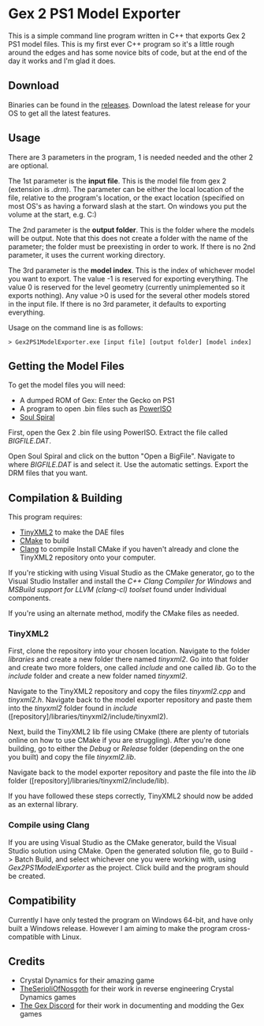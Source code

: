 # Gex 2 PS1 Model Exporter
This is a simple command line program written in C++ that exports Gex 2 PS1 model files. This is my first ever C++ program so it's a little rough around the edges and has some novice bits of code, but at the end of the day it works and I'm glad it does.

## Download
Binaries can be found in the [releases](https://github.com/Roboguy420/Gex2PS1ModelExporter/releases). Download the latest release for your OS to get all the latest features.

## Usage
There are 3 parameters in the program, 1 is needed needed and the other 2 are optional.

The 1st parameter is the **input file**. This is the model file from gex 2 (extension is _.drm_). The parameter can be either the local location of the file, relative to the program's location, or the exact location (specified on most OS's as having a forward slash at the start. On windows you put the volume at the start, e.g. C:\)

The 2nd parameter is the **output folder**. This is the folder where the models will be output. Note that this does not create a folder with the name of the parameter; the folder must be preexisting in order to work. If there is no 2nd parameter, it uses the current working directory.

The 3rd parameter is the **model index**. This is the index of whichever model you want to export. The value -1 is reserved for exporting everything. The value 0 is reserved for the level geometry (currently unimplemented so it exports nothing). Any value >0 is used for the several other models stored in the input file. If there is no 3rd parameter, it defaults to exporting everything.

Usage on the command line is as follows:
```
> Gex2PS1ModelExporter.exe [input file] [output folder] [model index]
```

## Getting the Model Files
To get the model files you will need:
* A dumped ROM of Gex: Enter the Gecko on PS1
* A program to open .bin files such as [PowerISO](https://www.poweriso.com)
* [Soul Spiral](https://github.com/TheSerioliOfNosgoth/SoulSpiral-Official)

First, open the Gex 2 .bin file using PowerISO. Extract the file called _BIGFILE.DAT_.

Open Soul Spiral and click on the button "Open a BigFile". Navigate to where _BIGFILE.DAT_ is and select it. Use the automatic settings. Export the DRM files that you want.

## Compilation & Building
This program requires:
* [TinyXML2](https://github.com/leethomason/tinyxml2) to make the DAE files
* [CMake](https://cmake.org) to build
* [Clang](https://clang.llvm.org) to compile
Install CMake if you haven't already and clone the TinyXML2 repository onto your computer.

If you're sticking with using Visual Studio as the CMake generator, go to the Visual Studio Installer and install the _C++ Clang Compiler for Windows_ and _MSBuild support for LLVM (clang-cl) toolset_ found under Individual components.

If you're using an alternate method, modify the CMake files as needed.

### TinyXML2
First, clone the repository into your chosen location. Navigate to the folder _libraries_ and create a new folder there named _tinyxml2_. Go into that folder and create two more folders, one called _include_ and one called _lib_. Go to the _include_ folder and create a new folder named _tinyxml2_.

Navigate to the TinyXML2 repository and copy the files _tinyxml2.cpp_ and _tinyxml2.h_. Navigate back to the model exporter repository and paste them into the _tinyxml2_ folder found in _include_ ([repository]/libraries/tinyxml2/include/tinyxml2).

Next, build the TinyXML2 lib file using CMake (there are plenty of tutorials online on how to use CMake if you are struggling). After you're done building, go to either the _Debug_ or _Release_ folder (depending on the one you built) and copy the file _tinyxml2.lib_.

Navigate back to the model exporter repository and paste the file into the _lib_ folder ([repository]/libraries/tinyxml2/include/lib).

If you have followed these steps correctly, TinyXML2 should now be added as an external library.

### Compile using Clang
If you are using Visual Studio as the CMake generator, build the Visual Studio solution using CMake. Open the generated solution file, go to Build -> Batch Build, and select whichever one you were working with, using _Gex2PS1ModelExporter_ as the project. Click build and the program should be created.

## Compatibility
Currently I have only tested the program on Windows 64-bit, and have only built a Windows release. However I am aiming to make the program cross-compatible with Linux.

## Credits
* Crystal Dynamics for their amazing game
* [TheSerioliOfNosgoth](https://github.com/TheSerioliOfNosgoth) for their work in reverse engineering Crystal Dynamics games
* [The Gex Discord](https://discord.gg/TeA7D4f) for their work in documenting and modding the Gex games
